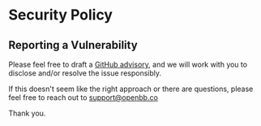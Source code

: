 # Security Policy

## Reporting a Vulnerability

Please feel free to draft a
[GitHub advisory](https://github.com/OpenBB-finance/OpenBB/security/advisories/new),
and we will work with you to disclose and/or resolve the issue responsibly.

If this doesn't seem like the right approach or there are questions, please feel
free to reach out to <support@openbb.co>

Thank you.
